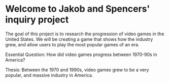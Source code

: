 # Welcome to Jakob and Spencers' inquiry project

The goal of this project is to research the progression of video games in the United States.
We will be creating a game that shows how the industry grew, and allow users to play the most popular games of an era.


Essential Question: How did video games progress between 1970-90s in America?

Thesis: Between the 1970 and 1990s, video games grew to be a very popular, and massive industry in America.
